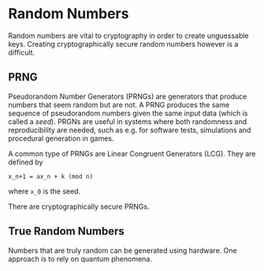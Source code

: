 # Random Numbers

Random numbers are vital to cryptography in order to create unguessable keys.
Creating cryptographically secure random numbers however is a difficult.

## PRNG

Pseudorandom Number Generators (PRNGs) are generators that produce numbers that
seem random but are not. A PRNG produces the same sequence of pseudorandom
numbers given the same input data (which is called a _seed_). PRGNs are useful
in systems where both randomness and reproducibility are needed, such as e.g.
for software tests, simulations and procedural generation in games.

A common type of PRNGs are Linear Congruent Generators (LCG). They are defined
by

```
x_n+1 = ax_n + k (mod n)
```

where `x_0` is the seed.

There are cryptographically secure PRNGs.

## True Random Numbers

Numbers that are truly random can be generated using hardware. One approach is
to rely on quantum phenomena.

